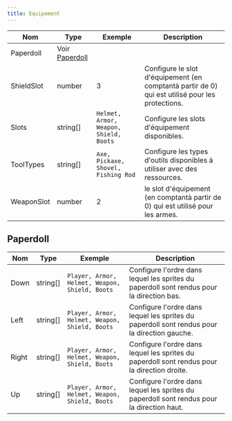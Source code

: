 ```yaml
---
title: Equipement
---
```


| Nom        | Type                         | Exemple                                | Description                                                                                     |
| ---------- | ---------------------------- | -------------------------------------- | ----------------------------------------------------------------------------------------------- |
| Paperdoll  | Voir [Paperdoll](#paperdoll) |
| ShieldSlot | number                       | 3                                      | Configure le slot d'équipement (en comptantà partir de 0) qui est utilisé pour les protections. |
| Slots      | string[]                     | `Helmet, Armor, Weapon, Shield, Boots` | Configure les slots d'équipement disponibles.                                                   |
| ToolTypes  | string[]                     | `Axe, Pickaxe, Shovel, Fishing Rod`    | Configure les types d'outils disponibles à utiliser avec des ressources.                        |
| WeaponSlot | number                       | 2                                      | le slot d'équipement (en comptantà partir de 0) qui est utilisé pour les armes.                 |

## Paperdoll

| Nom   | Type     | Exemple                                        | Description                                                                                  |
| ----- | -------- | ---------------------------------------------- | -------------------------------------------------------------------------------------------- |
| Down  | string[] | `Player, Armor, Helmet, Weapon, Shield, Boots` | Configure l'ordre dans lequel les sprites du paperdoll sont rendus pour la direction bas.    |
| Left  | string[] | `Player, Armor, Helmet, Weapon, Shield, Boots` | Configure l'ordre dans lequel les sprites du paperdoll sont rendus pour la direction gauche. |
| Right | string[] | `Player, Armor, Helmet, Weapon, Shield, Boots` | Configure l'ordre dans lequel les sprites du paperdoll sont rendus pour la direction droite. |
| Up    | string[] | `Player, Armor, Helmet, Weapon, Shield, Boots` | Configure l'ordre dans lequel les sprites du paperdoll sont rendus pour la direction haut.   |
